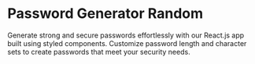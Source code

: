 # Password Generator Random
Generate strong and secure passwords effortlessly with our React.js app built using styled components. Customize password length and character sets to create passwords that meet your security needs.
